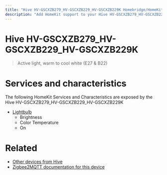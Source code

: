 ```yaml
---
title: "Hive HV-GSCXZB279_HV-GSCXZB229_HV-GSCXZB229K Homebridge/HomeKit integration"
description: "Add HomeKit support to your Hive HV-GSCXZB279_HV-GSCXZB229_HV-GSCXZB229K, using Homebridge, Zigbee2MQTT and homebridge-z2m."
---
```

<!---
This file has been GENERATED using src/docgen/docgen.ts
DO NOT EDIT THIS FILE MANUALLY!
-->
# Hive HV-GSCXZB279_HV-GSCXZB229_HV-GSCXZB229K
> Active light, warm to cool white (E27 & B22)


# Services and characteristics
The following HomeKit Services and Characteristics are exposed by
the Hive HV-GSCXZB279_HV-GSCXZB229_HV-GSCXZB229K

* [Lightbulb](../../light.md)
  * Brightness
  * Color Temperature
  * On


# Related
* [Other devices from Hive](../index.md#hive)
* [Zigbee2MQTT documentation for this device](https://www.zigbee2mqtt.io/devices/HV-GSCXZB279_HV-GSCXZB229_HV-GSCXZB229K.html)